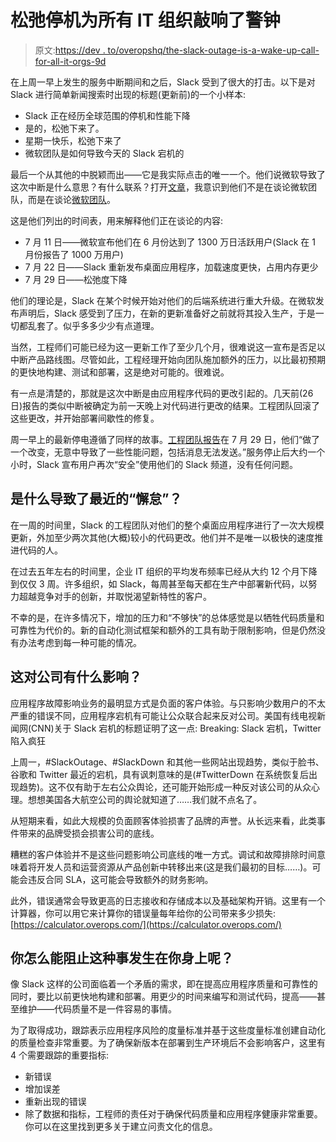 # 松弛停机为所有 IT 组织敲响了警钟

> 原文:[https://dev . to/overopshq/the-slack-outage-is-a-wake-up-call-for-all-it-orgs-9d](https://dev.to/overopshq/the-slack-outage-is-a-wake-up-call-for-all-it-orgs-9d)

在上周一早上发生的服务中断期间和之后，Slack 受到了很大的打击。以下是对 Slack 进行简单新闻搜索时出现的标题(更新前)的一个小样本:

*   Slack 正在经历全球范围的停机和性能下降
*   是的，松弛下来了。
*   星期一快乐，松弛下来了
*   微软团队是如何导致今天的 Slack 宕机的

最后一个从其他的中脱颖而出——它是我实际点击的唯一一个。他们说微软导致了这次中断是什么意思？有什么联系？打开[文章](https://articles2.marketrealist.com/2019/07/microsoft-teams-todays-slack-outage/)，我意识到他们不是在谈论微软团队，而是在谈论[微软团队](https://products.office.com/en-us/microsoft-teams/group-chat-software)。

这是他们列出的时间表，用来解释他们正在谈论的内容:

*   7 月 11 日——微软宣布他们在 6 月份达到了 1300 万日活跃用户(Slack 在 1 月份报告了 1000 万用户)
*   7 月 22 日——Slack 重新发布桌面应用程序，加载速度更快，占用内存更少
*   7 月 29 日——松弛度下降

他们的理论是，Slack 在某个时候开始对他们的后端系统进行重大升级。在微软发布声明后，Slack 感受到了压力，在新的更新准备好之前就将其投入生产，于是一切都乱套了。似乎多多少少有点道理。

当然，工程师们可能已经为这一更新工作了至少几个月，很难说这一宣布是否足以中断产品路线图。尽管如此，工程经理开始向团队施加额外的压力，以比最初预期的更快地构建、测试和部署，这是绝对可能的。很难说。

有一点是清楚的，那就是这次中断是由应用程序代码的更改引起的。几天前(26 日)报告的类似中断被确定为前一天晚上对代码进行更改的结果。工程团队回滚了这些更改，并开始部署间歇性的修复。

周一早上的最新停电遵循了同样的故事。[工程团队报告](https://status.slack.com/2019-07-29)在 7 月 29 日，他们“做了一个改变，无意中导致了一些性能问题，包括消息无法发送。”服务停止后大约一个小时，Slack 宣布用户再次“安全”使用他们的 Slack 频道，没有任何问题。

## 是什么导致了最近的“懈怠”？

在一周的时间里，Slack 的工程团队对他们的整个桌面应用程序进行了一次大规模更新，外加至少两次其他(大概)较小的代码更改。他们并不是唯一以极快的速度推进代码的人。

在过去五年左右的时间里，企业 IT 组织的平均发布频率已经从大约 12 个月下降到仅仅 3 周。许多组织，如 Slack，每周甚至每天都在生产中部署新代码，以努力超越竞争对手的创新，并取悦渴望新特性的客户。

不幸的是，在许多情况下，增加的压力和“不够快”的总体感觉是以牺牲代码质量和可靠性为代价的。新的自动化测试框架和额外的工具有助于限制影响，但是仍然没有办法考虑到每一种可能的情况。

## 这对公司有什么影响？

应用程序故障影响业务的最明显方式是负面的客户体验。与只影响少数用户的不太严重的错误不同，应用程序宕机有可能让公众联合起来反对公司。美国有线电视新闻网(CNN)关于 Slack 宕机的标题证明了这一点:
Breaking: Slack 宕机，Twitter 陷入疯狂

上周一，#SlackOutage、#SlackDown 和其他一些网站出现趋势，类似于脸书、谷歌和 Twitter 最近的宕机，具有讽刺意味的是(#TwitterDown 在系统恢复后出现趋势)。这不仅有助于左右公众舆论，还可能开始形成一种反对该公司的从众心理。想想美国各大航空公司的舆论就知道了……我们就不点名了。

从短期来看，如此大规模的负面顾客体验损害了品牌的声誉。从长远来看，此类事件带来的品牌受损会损害公司的底线。

糟糕的客户体验并不是这些问题影响公司底线的唯一方式。调试和故障排除时间意味着将开发人员和运营资源从产品创新中转移出来(这是我们最初的目标……)。可能会违反合同 SLA，这可能会导致额外的财务影响。

此外，错误通常会导致更高的日志接收和存储成本以及基础架构开销。这里有一个计算器，你可以用它来计算你的错误量每年给你的公司带来多少损失:[https://calculator.overops.com/](https://calculator.overops.com/)

## 你怎么能阻止这种事发生在你身上呢？

像 Slack 这样的公司面临着一个矛盾的需求，即在提高应用程序质量和可靠性的同时，要比以前更快地构建和部署。用更少的时间来编写和测试代码，提高——甚至维护——代码质量不是一件容易的事情。

为了取得成功，跟踪表示应用程序风险的度量标准并基于这些度量标准创建自动化的质量检查非常重要。为了确保新版本在部署到生产环境后不会影响客户，这里有 4 个需要跟踪的重要指标:

*   新错误
*   增加误差
*   重新出现的错误
*   除了数据和指标，工程师的责任对于确保代码质量和应用程序健康非常重要。你可以在这里找到更多关于建立问责文化的信息。
